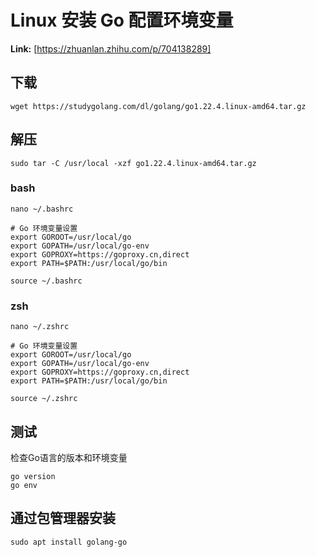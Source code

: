 # Linux 安装 Go 配置环境变量



 **Link:** [https://zhuanlan.zhihu.com/p/704138289]

## 下载  
```
wget https://studygolang.com/dl/golang/go1.22.4.linux-amd64.tar.gz 
```
## 解压  
```
sudo tar -C /usr/local -xzf go1.22.4.linux-amd64.tar.gz
```
### bash  
```
nano ~/.bashrc

# Go 环境变量设置
export GOROOT=/usr/local/go
export GOPATH=/usr/local/go-env
export GOPROXY=https://goproxy.cn,direct
export PATH=$PATH:/usr/local/go/bin

source ~/.bashrc
```
### zsh  
```
nano ~/.zshrc

# Go 环境变量设置
export GOROOT=/usr/local/go
export GOPATH=/usr/local/go-env
export GOPROXY=https://goproxy.cn,direct
export PATH=$PATH:/usr/local/go/bin

source ~/.zshrc
```
## 测试  

检查Go语言的版本和环境变量

```
go version
go env
```
## 通过包管理器安装  
```
sudo apt install golang-go
```
